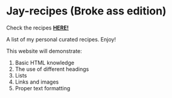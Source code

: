 # Jay-recipes (Broke ass edition)

Check the recipes <a href="https://esllana.github.io/Jay-recipes/"><Strong>HERE!</Strong></a>

A list of my personal curated recipes. Enjoy!


<spoiler>This website will demonstrate:
1. Basic HTML knowledge
2. The use of different headings
3. Lists
4. Links and images
5. Proper text formatting
</spoiler>
